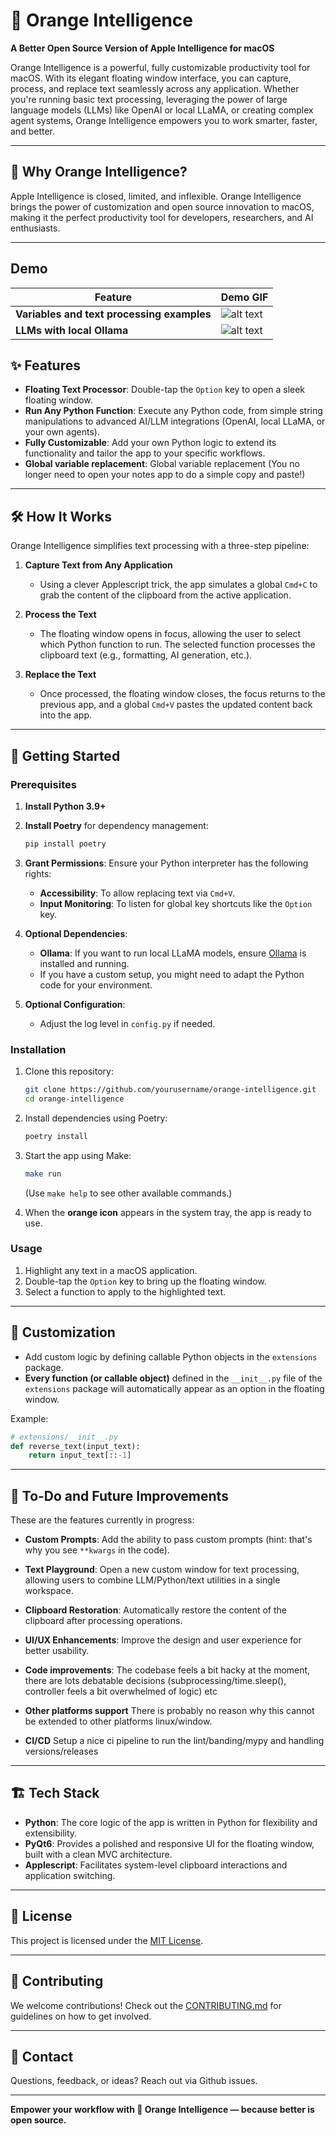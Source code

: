 # 🍊 Orange Intelligence  

**A Better Open Source Version of Apple Intelligence for macOS**  

Orange Intelligence is a powerful, fully customizable productivity tool for macOS. With its elegant floating window interface, you can capture, process, and replace text seamlessly across any application. Whether you're running basic text processing, leveraging the power of large language models (LLMs) like OpenAI or local LLaMA, or creating complex agent systems, Orange Intelligence empowers you to work smarter, faster, and better.  

---

## 🌟 Why Orange Intelligence?  

Apple Intelligence is closed, limited, and inflexible. Orange Intelligence brings the power of customization and open source innovation to macOS, making it the perfect productivity tool for developers, researchers, and AI enthusiasts.  

---
## Demo

| Feature                          | Demo GIF                      |
|----------------------------------|-------------------------------|
| **Variables and text processing examples** | ![alt text](example1.gif) |
| **LLMs with local Ollama**       | ![alt text](example2.gif)     |


## ✨ Features  

- **Floating Text Processor**: Double-tap the `Option` key to open a sleek floating window.  
- **Run Any Python Function**: Execute any Python code, from simple string manipulations to advanced AI/LLM integrations (OpenAI, local LLaMA, or your own agents).  
- **Fully Customizable**: Add your own Python logic to extend its functionality and tailor the app to your specific workflows.  
- **Global variable replacement**: Global variable replacement (You no longer need to open your notes app to do a simple copy and paste!)
---

## 🛠️ How It Works  

Orange Intelligence simplifies text processing with a three-step pipeline:  

1. **Capture Text from Any Application**  
   - Using a clever Applescript trick, the app simulates a global `Cmd+C` to grab the content of the clipboard from the active application.  

2. **Process the Text**  
   - The floating window opens in focus, allowing the user to select which Python function to run. The selected function processes the clipboard text (e.g., formatting, AI generation, etc.).  

3. **Replace the Text**  
   - Once processed, the floating window closes, the focus returns to the previous app, and a global `Cmd+V` pastes the updated content back into the app.  

---

## 🚀 Getting Started  

### Prerequisites  

1. **Install Python 3.9+**  
2. **Install Poetry** for dependency management:  
   ```bash
   pip install poetry
   ```  
3. **Grant Permissions**: Ensure your Python interpreter has the following rights:  
   - **Accessibility**: To allow replacing text via `Cmd+V`.  
   - **Input Monitoring**: To listen for global key shortcuts like the `Option` key.  

4. **Optional Dependencies**:  
   - **Ollama**: If you want to run local LLaMA models, ensure [Ollama](https://ollama.ai/) is installed and running.  
   - If you have a custom setup, you might need to adapt the Python code for your environment.  

5. **Optional Configuration**:  
   - Adjust the log level in `config.py` if needed.  

### Installation  

1. Clone this repository:  
   ```bash
   git clone https://github.com/yourusername/orange-intelligence.git
   cd orange-intelligence
   ```  
2. Install dependencies using Poetry:  
   ```bash
   poetry install
   ```  
3. Start the app using Make:  
   ```bash
   make run
   ```  
   (Use `make help` to see other available commands.)  

4. When the **orange icon** appears in the system tray, the app is ready to use.  

### Usage  

1. Highlight any text in a macOS application.  
2. Double-tap the `Option` key to bring up the floating window.  
3. Select a function to apply to the highlighted text.  

---

## 🧩 Customization  

- Add custom logic by defining callable Python objects in the `extensions` package.  
- **Every function (or callable object)** defined in the `__init__.py` file of the `extensions` package will automatically appear as an option in the floating window.  

Example:  
```python
# extensions/__init__.py
def reverse_text(input_text):
    return input_text[::-1]
```  

---

## 📝 To-Do and Future Improvements  

These are the features currently in progress:  

- **Custom Prompts**: Add the ability to pass custom prompts (hint: that's why you see `**kwargs` in the code).  
- **Text Playground**: Open a new custom window for text processing, allowing users to combine LLM/Python/text utilities in a single workspace.  
- **Clipboard Restoration**: Automatically restore the content of the clipboard after processing operations.  
- **UI/UX Enhancements**: Improve the design and user experience for better usability.  

- **Code improvements**: The codebase feels a bit hacky at the moment, there are lots debatable decisions (subprocessing/time.sleep(), controller feels a bit overwhelmed of logic) etc
- **Other platforms support** There is probably no reason why this cannot be extended to other platforms linux/window.  
- **CI/CD** Setup a nice ci pipeline to run the lint/banding/mypy and handling versions/releases
---

## 🏗️ Tech Stack  

- **Python**: The core logic of the app is written in Python for flexibility and extensibility.  
- **PyQt6**: Provides a polished and responsive UI for the floating window, built with a clean MVC architecture.  
- **Applescript**: Facilitates system-level clipboard interactions and application switching.  

---


## 📝 License  

This project is licensed under the [MIT License](LICENSE).  

---

## 🤝 Contributing  

We welcome contributions! Check out the [CONTRIBUTING.md](Contributing.md) for guidelines on how to get involved.  

---

## 📧 Contact  

Questions, feedback, or ideas? Reach out via Github issues.

---

**Empower your workflow with 🍊 Orange Intelligence — because better is open source.**  